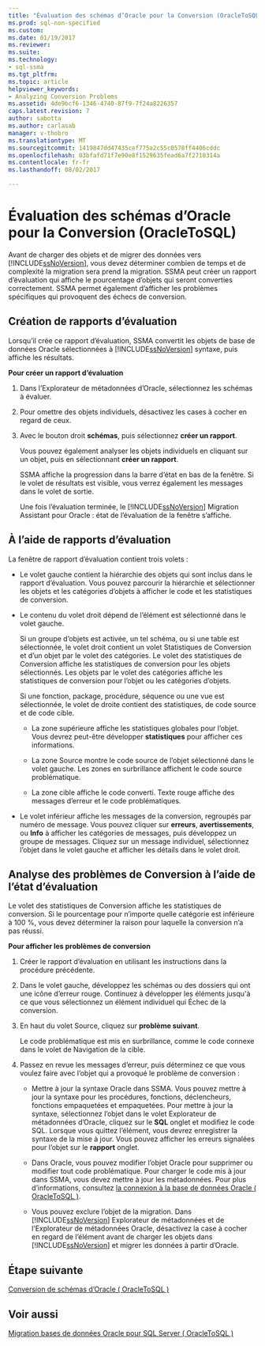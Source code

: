```yaml
---
title: "Évaluation des schémas d’Oracle pour la Conversion (OracleToSQL) | Documents Microsoft"
ms.prod: sql-non-specified
ms.custom: 
ms.date: 01/19/2017
ms.reviewer: 
ms.suite: 
ms.technology:
- sql-ssma
ms.tgt_pltfrm: 
ms.topic: article
helpviewer_keywords:
- Analyzing Conversion Problems
ms.assetid: 4de9bcf6-1346-4740-87f9-7f24a8226357
caps.latest.revision: 7
author: sabotta
ms.author: carlasab
manager: v-thobro
ms.translationtype: MT
ms.sourcegitcommit: 1419847dd47435cef775a2c55c0578ff4406cddc
ms.openlocfilehash: 03bfafd71f7e90e8f1529635fead6a7f2718314a
ms.contentlocale: fr-fr
ms.lasthandoff: 08/02/2017

---
```

# <a name="assessing-oracle-schemas-for-conversion-oracletosql"></a>Évaluation des schémas d’Oracle pour la Conversion (OracleToSQL)
Avant de charger des objets et de migrer des données vers [!INCLUDE[ssNoVersion](../../includes/ssnoversion_md.md)], vous devez déterminer combien de temps et de complexité la migration sera prend la migration. SSMA peut créer un rapport d’évaluation qui affiche le pourcentage d’objets qui seront converties correctement. SSMA permet également d’afficher les problèmes spécifiques qui provoquent des échecs de conversion.  
  
## <a name="creating-assessment-reports"></a>Création de rapports d’évaluation  
Lorsqu’il crée ce rapport d’évaluation, SSMA convertit les objets de base de données Oracle sélectionnées à [!INCLUDE[ssNoVersion](../../includes/ssnoversion_md.md)] syntaxe, puis affiche les résultats.  
  
**Pour créer un rapport d’évaluation**  
  
1.  Dans l’Explorateur de métadonnées d’Oracle, sélectionnez les schémas à évaluer.  
  
2.  Pour omettre des objets individuels, désactivez les cases à cocher en regard de ceux.  
  
3.  Avec le bouton droit **schémas**, puis sélectionnez **créer un rapport**.  
  
    Vous pouvez également analyser les objets individuels en cliquant sur un objet, puis en sélectionnant **créer un rapport**.  
  
    SSMA affiche la progression dans la barre d’état en bas de la fenêtre. Si le volet de résultats est visible, vous verrez également les messages dans le volet de sortie.  
  
    Une fois l’évaluation terminée, le [!INCLUDE[ssNoVersion](../../includes/ssnoversion_md.md)] Migration Assistant pour Oracle : état de l’évaluation de la fenêtre s’affiche.  
  
## <a name="using-assessment-reports"></a>À l’aide de rapports d’évaluation  
La fenêtre de rapport d’évaluation contient trois volets :  
  
-   Le volet gauche contient la hiérarchie des objets qui sont inclus dans le rapport d’évaluation. Vous pouvez parcourir la hiérarchie et sélectionner les objets et les catégories d’objets à afficher le code et les statistiques de conversion.  
  
-   Le contenu du volet droit dépend de l’élément est sélectionné dans le volet gauche.  
  
    Si un groupe d’objets est activée, un tel schéma, ou si une table est sélectionnée, le volet droit contient un volet Statistiques de Conversion et d’un objet par le volet des catégories. Le volet des statistiques de Conversion affiche les statistiques de conversion pour les objets sélectionnés. Les objets par le volet des catégories affiche les statistiques de conversion pour l’objet ou les catégories d’objets.  
  
    Si une fonction, package, procédure, séquence ou une vue est sélectionnée, le volet de droite contient des statistiques, de code source et de code cible.  
  
    -   La zone supérieure affiche les statistiques globales pour l’objet. Vous devrez peut-être développer **statistiques** pour afficher ces informations.  
  
    -   La zone Source montre le code source de l’objet sélectionné dans le volet gauche. Les zones en surbrillance affichent le code source problématique.  
  
    -   La zone cible affiche le code converti. Texte rouge affiche des messages d’erreur et le code problématiques.  
  
-   Le volet inférieur affiche les messages de la conversion, regroupés par numéro de message. Vous pouvez cliquer sur **erreurs**, **avertissements**, ou **Info** à afficher les catégories de messages, puis développez un groupe de messages. Cliquez sur un message individuel, sélectionnez l’objet dans le volet gauche et afficher les détails dans le volet droit.  
  
## <a name="analyzing-conversion-problems-by-using-the-assessment-report"></a>Analyse des problèmes de Conversion à l’aide de l’état d’évaluation  
Le volet des statistiques de Conversion affiche les statistiques de conversion. Si le pourcentage pour n’importe quelle catégorie est inférieure à 100 %, vous devez déterminer la raison pour laquelle la conversion n’a pas réussi.  
  
**Pour afficher les problèmes de conversion**  
  
1.  Créer le rapport d’évaluation en utilisant les instructions dans la procédure précédente.  
  
2.  Dans le volet gauche, développez les schémas ou des dossiers qui ont une icône d’erreur rouge. Continuez à développer les éléments jusqu'à ce que vous sélectionnez un élément individuel qui Échec de la conversion.  
  
3.  En haut du volet Source, cliquez sur **problème suivant**.  
  
    Le code problématique est mis en surbrillance, comme le code connexe dans le volet de Navigation de la cible.  
  
4.  Passez en revue les messages d’erreur, puis déterminez ce que vous voulez faire avec l’objet qui a provoqué le problème de conversion :  
  
    -   Mettre à jour la syntaxe Oracle dans SSMA. Vous pouvez mettre à jour la syntaxe pour les procédures, fonctions, déclencheurs, fonctions empaquetées et empaquetées. Pour mettre à jour la syntaxe, sélectionnez l’objet dans le volet Explorateur de métadonnées d’Oracle, cliquez sur le **SQL** onglet et modifiez le code SQL. Lorsque vous quittez l’élément, vous devrez enregistrer la syntaxe de la mise à jour. Vous pouvez afficher les erreurs signalées pour l’objet sur le **rapport** onglet.  
  
    -   Dans Oracle, vous pouvez modifier l’objet Oracle pour supprimer ou modifier tout code problématique. Pour charger le code mis à jour dans SSMA, vous devez mettre à jour les métadonnées. Pour plus d’informations, consultez [la connexion à la base de données Oracle &#40; OracleToSQL &#41;](../../ssma/oracle/connecting-to-oracle-database-oracletosql.md).  
  
    -   Vous pouvez exclure l’objet de la migration. Dans [!INCLUDE[ssNoVersion](../../includes/ssnoversion_md.md)] Explorateur de métadonnées et de l’Explorateur de métadonnées Oracle, désactivez la case à cocher en regard de l’élément avant de charger les objets dans [!INCLUDE[ssNoVersion](../../includes/ssnoversion_md.md)] et migrer les données à partir d’Oracle.  
  
## <a name="next-step"></a>Étape suivante  
[Conversion de schémas d’Oracle &#40; OracleToSQL &#41;](../../ssma/oracle/converting-oracle-schemas-oracletosql.md)  
  
## <a name="see-also"></a>Voir aussi  
[Migration bases de données Oracle pour SQL Server &#40; OracleToSQL &#41;](../../ssma/oracle/migrating-oracle-databases-to-sql-server-oracletosql.md)  
  


